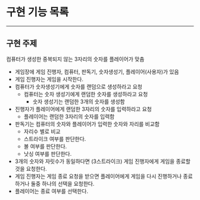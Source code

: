 # 구현 기능 목록

---

## 구현 주제

컴퓨터가 생성한 중복되지 않는 3자리의 숫자를 플레이어가 맞춤

- 게임장에 게임 진행자, 컴퓨터, 판독기, 숫자생성기, 플레이어(사용자)가 있음
- 게임 진행자는 게임을 시작한다.
- 컴퓨터가 숫자생성기에게 숫자를 랜덤으로 생성하라고 요청
    - 컴퓨터는 숫자 생성기에게 랜덤한 숫자를 생성하라고 요청
        - 숫자 생성기는 랜덤한 3개의 숫자를 생성함
- 진행자가 플레이어에게 랜덤한 3자리의 숫자를 입력하라고 요청
    - 플레이어는 랜덤한 3자리의 숫자를 입력함
- 판독기는 컴퓨터의 숫자와 플레이어가 입력한 숫자와 자리를 비교함
    - 자리수 별로 비교
    - 스트라이크 여부를 판단한다.
    - 볼 여부를 판단한다.
    - 낫싱 여부를 판단한다.
- 3개의 숫자와 자릿수가 동일하다면 (3스트라이크) 게임 진행자에게 게임을 종료할것을 요청한다.
- 게임 진행자는 게임 종료 요청을 받으면 플레이어에게 게임을 다시 진행하거나 종료하거나 둘중 하나의 선택을 요청한다.
- 플레이어는 종료 여부를 선택한다.


